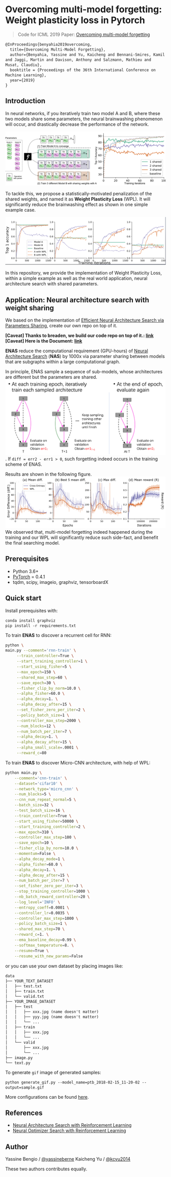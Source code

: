 # Overcoming multi-model forgetting: Weight plasticity loss in Pytorch  
> Code for ICML 2019 Paper: [Overcoming multi-model forgetting](https://arxiv.org/abs/1902.08232)

```text
@InProceedings{benyahia2019overcoming,
  title={Overcoming Multi-Model Forgetting},
  author={Benyahia, Yassine and Yu, Kaicheng and Bennani-Smires, Kamil and Jaggi, Martin and Davison, Anthony and Salzmann, Mathieu and Musat, Claudiu},
  booktitle = {Proceedings of the 36th International Conference on Machine Learning},
  year={2019}
}
```

## Introduction

In neural networks, if you iteratively train two model A and B, where these two models share some parameters, the neural 
brainwashing phenomenon will occur, and drastically decrease the performance of the network.
 
![forgetting](./assets/intro.png)

To tackle this, we propose a statistically-motivated penalization of the shared weights, and named it as **Weight 
Plasticity Loss** (WPL). It will significantly reduce the brainwashing effect as shown in one simple example case. 

![result](./assets/mnist_result.png)

In this repository, we provide the implementation of Weight Plasticity Loss, within a simple example as well as the 
real world application, neural architecture search with shared parameters.  

## Application: Neural architecture search with weight sharing
We based on the implementation of [Efficient Neural Architecture Search via Parameters Sharing](https://arxiv.org/abs/1802.03268), 
create our own repo on top of it.

**[Caveat] Thanks to breaden, we build our code repo on top of it.: [link](https://github.com/melodyguan/enas)**
**[Caveat] Here is the Document: [link](https://docs.google.com/document/d/1Fs2qVyzweDsSmoJK0m_tyMtnDBWOUDbt5esEIpCOtIY/edit?usp=sharing)**

**ENAS** reduce the computational requirement (GPU-hours) of [Neural Architecture Search](https://arxiv.org/abs/1611.01578) (**NAS**) by 1000x via parameter sharing between models that are subgraphs within a large computational graph. 

In principle, ENAS sample a sequence of sub-models, whose architectures are different but the parameters are shared. 
![weight-sharing](./assets/ws-enas.png). 
If `diff = err2 - err1 > 0`, such forgetting indeed occurs in the training scheme of ENAS. 

Results are shown in the following figure.
![ENAS](./assets/enas_rnn.png)
We observed that, multi-model forgetting indeed happened during the training and our WPL will significantly reduce such side-fact, and benefit the final searching model.

## Prerequisites

- Python 3.6+
- [PyTorch](http://pytorch.org/) = 0.4.1
- tqdm, scipy, imageio, graphviz, tensorboardX

## Quick start

Install prerequisites with:

    conda install graphviz
    pip install -r requirements.txt

To train **ENAS** to discover a recurrent cell for RNN:

```bash
python \
main.py --comment='rnn-train' \
     --train_controller=True \
     --start_training_controller=1 \
     --start_using_fisher=5 \
     --max_epoch=150 \
     --shared_max_step=60 \
     --save_epoch=30 \
     --fisher_clip_by_norm=10.0 \
     --alpha_fisher=60.0 \
     --alpha_decay=1. \
     --alpha_decay_after=15 \
     --set_fisher_zero_per_iter=2 \
     --policy_batch_size=1 \
     --controller_max_step=2000 \
     --num_blocks=12 \
     --num_batch_per_iter=7 \
     --alpha_decay=1. \
     --alpha_decay_after=15 \
     --alpha_small_scale=.0001 \
     --reward_c=80
```


To train **ENAS** to discover Micro-CNN architecture, with help of WPL:
       
```bash
python main.py \
    --comment='cnn-train' \
    --dataset='cifar10' \
    --network_type='micro_cnn' \
    --num_blocks=5 \
    --cnn_num_repeat_normal=5 \
    --batch_size=32 \
    --test_batch_size=16 \
    --train_controller=True \
    --start_using_fisher=50000 \
    --start_training_controller=2 \
    --max_epoch=310 \
    --controller_max_step=100 \
    --save_epoch=10 \
    --fisher_clip_by_norm=10.0 \
    --momentum=False \
    --alpha_decay_mode=1 \
    --alpha_fisher=60.0 \
    --alpha_decay=1. \
    --alpha_decay_after=15 \
    --num_batch_per_iter=7 \
    --set_fisher_zero_per_iter=3 \
    --stop_training_controller=1000 \
    --nb_batch_reward_controller=20 \
    --log_level='INFO' \
    --entropy_coeff=0.0001 \
    --controller_lr=0.0035 \
    --controller_max_step=1000 \
    --policy_batch_size=1 \
    --shared_max_step=70 \
    --reward_c=1. \
    --ema_baseline_decay=0.99 \
    --softmax_temperature=8. \
    --resume=True \
    --resume_with_new_params=False
```

or you can use your own dataset by placing images like:

    data
    ├── YOUR_TEXT_DATASET
    │   ├── test.txt
    │   ├── train.txt
    │   └── valid.txt
    ├── YOUR_IMAGE_DATASET
    │   ├── test
    │   │   ├── xxx.jpg (name doesn't matter)
    │   │   ├── yyy.jpg (name doesn't matter)
    │   │   └── ...
    │   ├── train
    │   │   ├── xxx.jpg
    │   │   └── ...
    │   └── valid
    │       ├── xxx.jpg
    │       └── ...
    ├── image.py
    └── text.py

To generate `gif` image of generated samples:

    python generate_gif.py --model_name=ptb_2018-02-15_11-20-02 --output=sample.gif

More configurations can be found [here](config.py).



## References

- [Neural Architecture Search with Reinforcement Learning](https://arxiv.org/abs/1611.01578)
- [Neural Optimizer Search with Reinforcement Learning](https://arxiv.org/abs/1709.07417)

## Author

Yassine Bengio / [@yassineberne](yassine's)
Kaicheng Yu / [@kcyu2014](https://scholar.google.de/citations?hl=de&user=j9OguiIAAAAJ)

These two authors contributes equally. 
